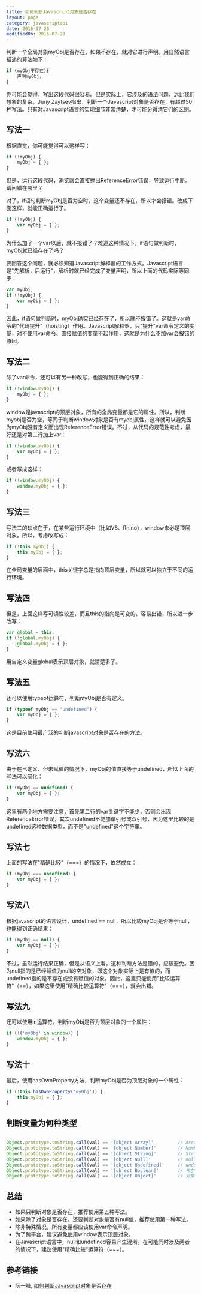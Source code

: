 ```yaml
---
title: 如何判断Javascript对象是否存在
layout: page
category: javascriptapi
date: 2016-07-20
modifiedOn: 2016-07-20
---
```


判断一个全局对象myObj是否存在，如果不存在，就对它进行声明。用自然语言描述的算法如下：

```javascript
if (myObj不存在){
    声明myObj;
}
```

你可能会觉得，写出这段代码很容易。但是实际上，它涉及的语法问题，远比我们想象的复杂。Juriy Zaytsev指出，判断一个Javascript对象是否存在，有超过50种写法。只有对Javascript语言的实现细节非常清楚，才可能分得清它们的区别。

## 写法一

根据直觉，你可能觉得可以这样写：

```javascript
if (!myObj) {
    myObj = { };
}
```

但是，运行这段代码，浏览器会直接抛出ReferenceError错误，导致运行中断。请问错在哪里？  

对了，if语句判断myObj是否为空时，这个变量还不存在，所以才会报错。改成下面这样，就能正确运行了。  

```javascript
if (!myObj) {
    var myObj = { };
}
```

为什么加了一个var以后，就不报错了？难道这种情况下，if语句做判断时，myObj就已经存在了吗？  

要回答这个问题，就必须知道Javascript解释器的工作方式。Javascript语言是"先解析，后运行"，解析时就已经完成了变量声明，所以上面的代码实际等同于：

```javascript
var myObj;
if (!myObj) {
    var myObj = { };
}
```

因此，if语句做判断时，myObj确实已经存在了，所以就不报错了。这就是var命令的"代码提升"（hoisting）作用。Javascript解释器，只"提升"var命令定义的变量，对不使用var命令、直接赋值的变量不起作用，这就是为什么不加var会报错的原因。

## 写法二

除了var命令，还可以有另一种改写，也能得到正确的结果：

```javascript
if (!window.myObj) {
    myObj = { };
}
```

window是javascript的顶层对象，所有的全局变量都是它的属性。所以，判断myobj是否为空，等同于判断window对象是否有myobj属性，这样就可以避免因为myObj没有定义而出现ReferenceError错误。不过，从代码的规范性考虑，最好还是对第二行加上var：

```javascript
if (!window.myObj) {
    var myObj = { };
}
```

或者写成这样：

```javascript
if (!window.myObj) {
    window.myObj = { };
}
```

## 写法三

写法二的缺点在于，在某些运行环境中（比如V8、Rhino），window未必是顶层对象。所以，考虑改写成：

```javascript
if (!this.myObj) {
    this.myObj = { };
}
```

在全局变量的层面中，this关键字总是指向顶层变量，所以就可以独立于不同的运行环境。

## 写法四

但是，上面这样写可读性较差，而且this的指向是可变的，容易出错，所以进一步改写：

```javascript
var global = this;
if (!global.myObj) {
    global.myObj = { };
}
```

用自定义变量global表示顶层对象，就清楚多了。


## 写法五

还可以使用typeof运算符，判断myObj是否有定义。

```javascript
if (typeof myObj == "undefined") {
    var myObj = { };
}
```

这是目前使用最广泛的判断javascript对象是否存在的方法。

## 写法六

由于在已定义、但未赋值的情况下，myObj的值直接等于undefined，所以上面的写法可以简化：

```javascript
if (myObj == undefined) {
    var myObj = { };
}
```

这里有两个地方需要注意，首先第二行的var关键字不能少，否则会出现ReferenceError错误，其次undefined不能加单引号或双引号，因为这里比较的是undefined这种数据类型，而不是"undefined"这个字符串。

## 写法七

上面的写法在"精确比较"（===）的情况下，依然成立：

```javascript
if (myObj === undefined) {
    var myObj = { };
}
```

## 写法八

根据javascript的语言设计，undefined == null，所以比较myObj是否等于null，也能得到正确结果：


```javascript
if (myObj == null) {
    var myObj = { };
}
```

不过，虽然运行结果正确，但是从语义上看，这种判断方法是错的，应该避免。因为null指的是已经赋值为null的空对象，即这个对象实际上是有值的，而undefined指的是不存在或没有赋值的对象。因此，这里只能使用"比较运算符"（==），如果这里使用"精确比较运算符"（===），就会出错。

## 写法九

还可以使用in运算符，判断myObj是否为顶层对象的一个属性：

```javascript
if (!('myObj' in window)) {
    window.myObj = { };
}
```

## 写法十

最后，使用hasOwnProperty方法，判断myObj是否为顶层对象的一个属性：

```javascript
if (!this.hasOwnProperty('myObj')) {
    this.myObj = { };
}
```


## 判断变量为何种类型

```javascript

Object.prototype.toString.call(val) == '[object Array]'         // Array对象
Object.prototype.toString.call(val) == '[object Number]'        // Number对象
Object.prototype.toString.call(val) == '[object String]'        // String对象
Object.prototype.toString.call(val) == '[object Null]'          // null对象
Object.prototype.toString.call(val) == '[object Undefined]'     // undefined
Object.prototype.toString.call(val) == '[object Boolean]'       // 布尔类型
Object.prototype.toString.call(val) == '[object Object]'        // 对象类型

```

## 总结


- 如果只判断对象是否存在，推荐使用第五种写法。
- 如果除了对象是否存在，还要判断对象是否有null值，推荐使用第一种写法。
- 除非特殊情况，所有变量都应该使用var命令声明。
- 为了跨平台，建议避免使用window表示顶层对象。
- 在Javascript语言中，null和undefined容易产生混淆。在可能同时涉及两者的情况下，建议使用"精确比较"运算符（===）。

## 参考链接

- 阮一峰, [如何判断Javascript对象是否存在](http://www.ruanyifeng.com/blog/2011/05/how_to_judge_the_existence_of_a_global_object_in_javascript.html)























